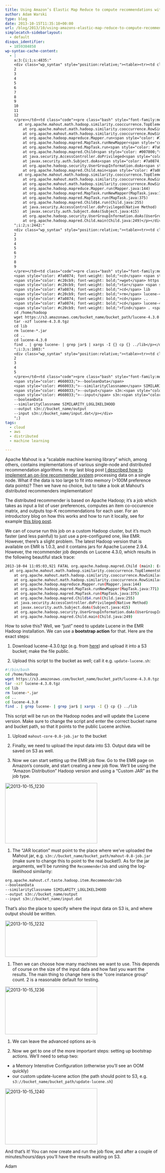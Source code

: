 ```yaml
---
title: Using Amazon’s Elastic Map Reduce to compute recommendations with Apache Mahout 0.8
author: Adam Warski
type: blog
date: 2013-10-15T11:35:18+00:00
url: /blog/2013/10/using-amazons-elastic-map-reduce-to-compute-recommendations-with-apache-mahout-0-8/
simplecatch-sidebarlayout:
  - default
disqus_identifier:
  - 1859384858
wp-syntax-cache-content:
  - |
    a:3:{i:1;s:4835:"
    <div class="wp_syntax" style="position:relative;"><table><tr><td class="line_numbers"><pre>1
    2
    3
    4
    5
    6
    7
    8
    9
    10
    11
    12
    </pre></td><td class="code"><pre class="bash" style="font-family:monospace;"><span style="color: #000000;">2013</span>-<span style="color: #000000;">10</span>-04 <span style="color: #000000;">11</span>:05:03,<span style="color: #000000;">921</span> FATAL org.apache.hadoop.mapred.Child <span style="color: #7a0874; font-weight: bold;">&#40;</span>main<span style="color: #7a0874; font-weight: bold;">&#41;</span>: Error running child : java.lang.NoSuchMethodError: org.apache.lucene.util.PriorityQueue.<span style="color: #000000; font-weight: bold;">&lt;</span>init<span style="color: #000000; font-weight: bold;">&gt;</span><span style="color: #7a0874; font-weight: bold;">&#40;</span>I<span style="color: #7a0874; font-weight: bold;">&#41;</span>V
      at org.apache.mahout.math.hadoop.similarity.cooccurrence.TopElementsQueue.<span style="color: #000000; font-weight: bold;">&lt;</span>init<span style="color: #000000; font-weight: bold;">&gt;</span><span style="color: #7a0874; font-weight: bold;">&#40;</span>TopElementsQueue.java:<span style="color: #000000;">33</span><span style="color: #7a0874; font-weight: bold;">&#41;</span>
        at org.apache.mahout.math.hadoop.similarity.cooccurrence.RowSimilarityJob<span style="color: #007800;">$UnsymmetrifyMapper</span>.map<span style="color: #7a0874; font-weight: bold;">&#40;</span>RowSimilarityJob.java:<span style="color: #000000;">405</span><span style="color: #7a0874; font-weight: bold;">&#41;</span>
        at org.apache.mahout.math.hadoop.similarity.cooccurrence.RowSimilarityJob<span style="color: #007800;">$UnsymmetrifyMapper</span>.map<span style="color: #7a0874; font-weight: bold;">&#40;</span>RowSimilarityJob.java:<span style="color: #000000;">389</span><span style="color: #7a0874; font-weight: bold;">&#41;</span>
        at org.apache.hadoop.mapreduce.Mapper.run<span style="color: #7a0874; font-weight: bold;">&#40;</span>Mapper.java:<span style="color: #000000;">144</span><span style="color: #7a0874; font-weight: bold;">&#41;</span>
        at org.apache.hadoop.mapred.MapTask.runNewMapper<span style="color: #7a0874; font-weight: bold;">&#40;</span>MapTask.java:<span style="color: #000000;">771</span><span style="color: #7a0874; font-weight: bold;">&#41;</span>
        at org.apache.hadoop.mapred.MapTask.run<span style="color: #7a0874; font-weight: bold;">&#40;</span>MapTask.java:<span style="color: #000000;">375</span><span style="color: #7a0874; font-weight: bold;">&#41;</span>
        at org.apache.hadoop.mapred.Child<span style="color: #007800;">$4</span>.run<span style="color: #7a0874; font-weight: bold;">&#40;</span>Child.java:<span style="color: #000000;">255</span><span style="color: #7a0874; font-weight: bold;">&#41;</span>
        at java.security.AccessController.doPrivileged<span style="color: #7a0874; font-weight: bold;">&#40;</span>Native Method<span style="color: #7a0874; font-weight: bold;">&#41;</span>
        at javax.security.auth.Subject.doAs<span style="color: #7a0874; font-weight: bold;">&#40;</span>Subject.java:<span style="color: #000000;">415</span><span style="color: #7a0874; font-weight: bold;">&#41;</span>
        at org.apache.hadoop.security.UserGroupInformation.doAs<span style="color: #7a0874; font-weight: bold;">&#40;</span>UserGroupInformation.java:<span style="color: #000000;">1132</span><span style="color: #7a0874; font-weight: bold;">&#41;</span>
        at org.apache.hadoop.mapred.Child.main<span style="color: #7a0874; font-weight: bold;">&#40;</span>Child.java:<span style="color: #000000;">249</span><span style="color: #7a0874; font-weight: bold;">&#41;</span></pre></td></tr></table><p class="theCode" style="display:none;">2013-10-04 11:05:03,921 FATAL org.apache.hadoop.mapred.Child (main): Error running child : java.lang.NoSuchMethodError: org.apache.lucene.util.PriorityQueue.&lt;init&gt;(I)V
      at org.apache.mahout.math.hadoop.similarity.cooccurrence.TopElementsQueue.&lt;init&gt;(TopElementsQueue.java:33)
        at org.apache.mahout.math.hadoop.similarity.cooccurrence.RowSimilarityJob$UnsymmetrifyMapper.map(RowSimilarityJob.java:405)
        at org.apache.mahout.math.hadoop.similarity.cooccurrence.RowSimilarityJob$UnsymmetrifyMapper.map(RowSimilarityJob.java:389)
        at org.apache.hadoop.mapreduce.Mapper.run(Mapper.java:144)
        at org.apache.hadoop.mapred.MapTask.runNewMapper(MapTask.java:771)
        at org.apache.hadoop.mapred.MapTask.run(MapTask.java:375)
        at org.apache.hadoop.mapred.Child$4.run(Child.java:255)
        at java.security.AccessController.doPrivileged(Native Method)
        at javax.security.auth.Subject.doAs(Subject.java:415)
        at org.apache.hadoop.security.UserGroupInformation.doAs(UserGroupInformation.java:1132)
        at org.apache.hadoop.mapred.Child.main(Child.java:249)</p></div>
    ";i:2;s:2442:"
    <div class="wp_syntax" style="position:relative;"><table><tr><td class="line_numbers"><pre>1
    2
    3
    4
    5
    6
    7
    8
    9
    </pre></td><td class="code"><pre class="bash" style="font-family:monospace;"><span style="color: #666666; font-style: italic;">#!/bin/bash</span>
    <span style="color: #7a0874; font-weight: bold;">cd</span> <span style="color: #000000; font-weight: bold;">/</span>home<span style="color: #000000; font-weight: bold;">/</span>hadoop
    <span style="color: #c20cb9; font-weight: bold;">wget</span> https:<span style="color: #000000; font-weight: bold;">//</span>s3.amazonaws.com<span style="color: #000000; font-weight: bold;">/</span>bucket_name<span style="color: #000000; font-weight: bold;">/</span>bucket_path<span style="color: #000000; font-weight: bold;">/</span>lucene-4.3.0.tgz
    <span style="color: #c20cb9; font-weight: bold;">tar</span> <span style="color: #660033;">-xzf</span> lucene-4.3.0.tgz
    <span style="color: #7a0874; font-weight: bold;">cd</span> lib
    <span style="color: #c20cb9; font-weight: bold;">rm</span> lucene-<span style="color: #000000; font-weight: bold;">*</span>.jar
    <span style="color: #7a0874; font-weight: bold;">cd</span> ..
    <span style="color: #7a0874; font-weight: bold;">cd</span> lucene-4.3.0
    <span style="color: #c20cb9; font-weight: bold;">find</span> . <span style="color: #000000; font-weight: bold;">|</span> <span style="color: #c20cb9; font-weight: bold;">grep</span> lucene- <span style="color: #000000; font-weight: bold;">|</span> <span style="color: #c20cb9; font-weight: bold;">grep</span> <span style="color: #c20cb9; font-weight: bold;">jar</span>$ <span style="color: #000000; font-weight: bold;">|</span> <span style="color: #c20cb9; font-weight: bold;">xargs</span> <span style="color: #660033;">-I</span> <span style="color: #7a0874; font-weight: bold;">&#123;</span><span style="color: #7a0874; font-weight: bold;">&#125;</span> <span style="color: #c20cb9; font-weight: bold;">cp</span> <span style="color: #7a0874; font-weight: bold;">&#123;</span><span style="color: #7a0874; font-weight: bold;">&#125;</span> ..<span style="color: #000000; font-weight: bold;">/</span>lib</pre></td></tr></table><p class="theCode" style="display:none;">#!/bin/bash
    cd /home/hadoop
    wget https://s3.amazonaws.com/bucket_name/bucket_path/lucene-4.3.0.tgz
    tar -xzf lucene-4.3.0.tgz
    cd lib
    rm lucene-*.jar
    cd ..
    cd lucene-4.3.0
    find . | grep lucene- | grep jar$ | xargs -I {} cp {} ../lib</p></div>
    ";i:3;s:1003:"
    <div class="wp_syntax" style="position:relative;"><table><tr><td class="line_numbers"><pre>1
    2
    3
    4
    5
    </pre></td><td class="code"><pre class="bash" style="font-family:monospace;">org.apache.mahout.cf.taste.hadoop.item.RecommenderJob 
    <span style="color: #660033;">--booleanData</span> 
    <span style="color: #660033;">--similarityClassname</span> SIMILARITY_LOGLIKELIHOOD 
    <span style="color: #660033;">--output</span> s3n:<span style="color: #000000; font-weight: bold;">//</span>bucket_name<span style="color: #000000; font-weight: bold;">/</span>output 
    <span style="color: #660033;">--input</span> s3n:<span style="color: #000000; font-weight: bold;">//</span>bucket_name<span style="color: #000000; font-weight: bold;">/</span>input.dat</pre></td></tr></table><p class="theCode" style="display:none;">org.apache.mahout.cf.taste.hadoop.item.RecommenderJob 
    --booleanData 
    --similarityClassname SIMILARITY_LOGLIKELIHOOD 
    --output s3n://bucket_name/output 
    --input s3n://bucket_name/input.dat</p></div>
    ";}
tags:
  - cloud
  - aws
  - distributed
  - machine learning

---
```

Apache Mahout is a &#8220;scalable machine learning library&#8221; which, among others, contains implementations of various single-node and distributed recommendation algorithms. In my last blog post [I described how to implement an on-line recommender system][1] processing data on a single node. What if the data is too large to fit into memory (>100M preference data points)? Then we have no choice, but to take a look at Mahout&#8217;s distributed recommenders implementation!

The distributed recommender is based on Apache Hadoop; it&#8217;s a job which takes as input a list of user preferences, computes an item co-occurence matrix, and outputs top-K recommendations for each user. For an introductory blog on how this works and how to run it locally, see for example [this blog post][2].

We can of course run this job on a custom Hadoop cluster, but it&#8217;s much faster (and less painful) to just use a pre-configured one, like EMR. However, there&#8217;s a slight problem. The latest Hadoop version that is available on EMR is 1.0.3, and it contains jars for Apache Lucene 2.9.4. However, the recommender job depends on Lucene 4.3.0, which results in the following beautiful stack trace:
```bash
2013-10-04 11:05:03,921 FATAL org.apache.hadoop.mapred.Child (main): Error running child : java.lang.NoSuchMethodError: org.apache.lucene.util.PriorityQueue.<init>(I)V
  at org.apache.mahout.math.hadoop.similarity.cooccurrence.TopElementsQueue.<init>(TopElementsQueue.java:33)
    at org.apache.mahout.math.hadoop.similarity.cooccurrence.RowSimilarityJob$UnsymmetrifyMapper.map(RowSimilarityJob.java:405)
    at org.apache.mahout.math.hadoop.similarity.cooccurrence.RowSimilarityJob$UnsymmetrifyMapper.map(RowSimilarityJob.java:389)
    at org.apache.hadoop.mapreduce.Mapper.run(Mapper.java:144)
    at org.apache.hadoop.mapred.MapTask.runNewMapper(MapTask.java:771)
    at org.apache.hadoop.mapred.MapTask.run(MapTask.java:375)
    at org.apache.hadoop.mapred.Child$4.run(Child.java:255)
    at java.security.AccessController.doPrivileged(Native Method)
    at javax.security.auth.Subject.doAs(Subject.java:415)
    at org.apache.hadoop.security.UserGroupInformation.doAs(UserGroupInformation.java:1132)
    at org.apache.hadoop.mapred.Child.main(Child.java:249)
```

How to solve this? Well, we &#8220;just&#8221; need to update Lucene in the EMR Hadoop installation. We can use a **bootstrap action** for that. Here are the exact steps:

  1. Download lucene-4.3.0.tgz (e.g. from [here][3]) and upload it into a S3 bucket; make the file public.</p> 
  2. Upload this script to the bucket as well; call it e.g. `update-lucene.sh`:
```bash
#!/bin/bash
cd /home/hadoop
wget https://s3.amazonaws.com/bucket_name/bucket_path/lucene-4.3.0.tgz
tar -xzf lucene-4.3.0.tgz
cd lib
rm lucene-*.jar
cd ..
cd lucene-4.3.0
find . | grep lucene- | grep jar$ | xargs -I {} cp {} ../lib
```

This script will be run on the Hadoop nodes and will update the Lucene version. Make sure to change the script and enter the correct bucket name and bucket path, so that it points to the public Lucene archive.

  1. Upload `mahout-core-0.8-job.jar` to the bucket</p> 
  2. Finally, we need to upload the input data into S3. Output data will be saved on S3 as well.

  3. Now we can start setting up the EMR job flow. Go to the EMR page on Amazon&#8217;s console, and start creating a new job flow. We&#8217;ll be using the &#8220;Amazon Distribution&#8221; Hadoop version and using a &#8220;Custom JAR&#8221; as the job type.

<a href="http://www.warski.org/blog/2013/10/using-amazons-elastic-map-reduce-to-compute-recommendations-with-apache-mahout-0-8/2013-10-15_1230/" rel="attachment wp-att-1144"><img loading="lazy" decoding="async" src="http://www.warski.org/blog/wp-content/uploads/2013/10/2013-10-15_1230-300x196.png" alt="2013-10-15_1230" width="300" height="196" class="aligncenter size-medium wp-image-1144" srcset="https://www.warski.org/blog/wp-content/uploads/2013/10/2013-10-15_1230-300x196.png 300w, https://www.warski.org/blog/wp-content/uploads/2013/10/2013-10-15_1230-1024x672.png 1024w, https://www.warski.org/blog/wp-content/uploads/2013/10/2013-10-15_1230-210x137.png 210w, https://www.warski.org/blog/wp-content/uploads/2013/10/2013-10-15_1230.png 1724w" sizes="(max-width: 300px) 100vw, 300px" /></a>

  1. The &#8220;JAR location&#8221; must point to the place where we&#8217;ve uploaded the Mahout jar, e.g. `s3n://bucket_name/bucket_path/mahout-0.8-job.jar` (make sure to change this to point to the real bucket!). As for the jar arguments, we&#8217;ll be running the `RecommenderJob` and using the log-likelihood similarity:
```bash
org.apache.mahout.cf.taste.hadoop.item.RecommenderJob 
--booleanData 
--similarityClassname SIMILARITY_LOGLIKELIHOOD 
--output s3n://bucket_name/output 
--input s3n://bucket_name/input.dat
```

That&#8217;s also the place to specify where the input data on S3 is, and where output should be written.

<a href="http://www.warski.org/blog/2013/10/using-amazons-elastic-map-reduce-to-compute-recommendations-with-apache-mahout-0-8/2013-10-15_1232/" rel="attachment wp-att-1145"><img loading="lazy" decoding="async" src="http://www.warski.org/blog/wp-content/uploads/2013/10/2013-10-15_1232-300x118.png" alt="2013-10-15_1232" width="300" height="118" class="aligncenter size-medium wp-image-1145" srcset="https://www.warski.org/blog/wp-content/uploads/2013/10/2013-10-15_1232-300x118.png 300w, https://www.warski.org/blog/wp-content/uploads/2013/10/2013-10-15_1232-1024x405.png 1024w, https://www.warski.org/blog/wp-content/uploads/2013/10/2013-10-15_1232-210x83.png 210w, https://www.warski.org/blog/wp-content/uploads/2013/10/2013-10-15_1232.png 1722w" sizes="(max-width: 300px) 100vw, 300px" /></a>

  1. Then we can choose how many machines we want to use. This depends of course on the size of the input data and how fast you want the results. The main thing to change here is the &#8220;core instance group&#8221; count. 2 is a reasonable default for testing.

<a href="http://www.warski.org/blog/2013/10/using-amazons-elastic-map-reduce-to-compute-recommendations-with-apache-mahout-0-8/2013-10-15_1236/" rel="attachment wp-att-1146"><img loading="lazy" decoding="async" src="http://www.warski.org/blog/wp-content/uploads/2013/10/2013-10-15_1236-300x155.png" alt="2013-10-15_1236" width="300" height="155" class="aligncenter size-medium wp-image-1146" srcset="https://www.warski.org/blog/wp-content/uploads/2013/10/2013-10-15_1236-300x155.png 300w, https://www.warski.org/blog/wp-content/uploads/2013/10/2013-10-15_1236-1024x532.png 1024w, https://www.warski.org/blog/wp-content/uploads/2013/10/2013-10-15_1236-210x109.png 210w, https://www.warski.org/blog/wp-content/uploads/2013/10/2013-10-15_1236.png 1724w" sizes="(max-width: 300px) 100vw, 300px" /></a>

  1. We can leave the advanced options as-is</p> 
  2. Now we get to one of the more important steps: setting up bootstrap actions. We&#8217;ll need to setup two:

  * a Memory Intenstive Configuration (otherwise you&#8217;ll see an OOM quickly)
  * our custom update-lucene action (the path should point to S3, e.g. `s3://bucket_name/bucket_path/update-lucene.sh`)

<a href="http://www.warski.org/blog/2013/10/using-amazons-elastic-map-reduce-to-compute-recommendations-with-apache-mahout-0-8/2013-10-15_1240/" rel="attachment wp-att-1147"><img loading="lazy" decoding="async" src="http://www.warski.org/blog/wp-content/uploads/2013/10/2013-10-15_1240-300x182.png" alt="2013-10-15_1240" width="300" height="182" class="aligncenter size-medium wp-image-1147" srcset="https://www.warski.org/blog/wp-content/uploads/2013/10/2013-10-15_1240-300x182.png 300w, https://www.warski.org/blog/wp-content/uploads/2013/10/2013-10-15_1240-1024x622.png 1024w, https://www.warski.org/blog/wp-content/uploads/2013/10/2013-10-15_1240-210x127.png 210w, https://www.warski.org/blog/wp-content/uploads/2013/10/2013-10-15_1240.png 1720w" sizes="(max-width: 300px) 100vw, 300px" /></a>

And that&#8217;s it! You can now create and run the job flow, and after a couple of minutes/hours/days you&#8217;ll have the results waiting on S3.

Adam

 [1]: http://www.warski.org/blog/2013/10/creating-an-on-line-recommender-system-with-apache-mahout/
 [2]: http://chimpler.wordpress.com/2013/02/20/playing-with-the-mahout-recommendation-engine-on-a-hadoop-cluster/
 [3]: http://archive.apache.org/dist/lucene/java/4.3.0/
